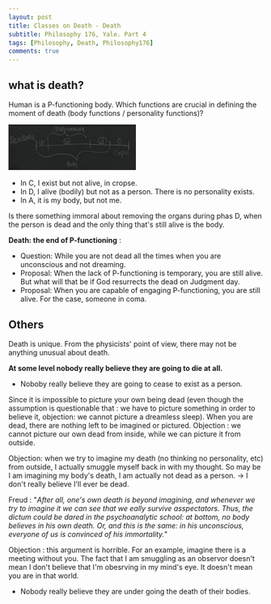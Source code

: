 ```yaml
---
layout: post
title: Classes on Death - Death
subtitle: Philosophy 176, Yale. Part 4
tags: [Philosophy, Death, Philosophy176]
comments: true
---
```


## what is death?

Human is a P-functioning body. Which functions are crucial in defining the moment of death (body functions / personality functions)?

<img src="../assets/post_image/abnormal_death.PNG" alt="Car" class="mx-auto d-block" width="50%">

* In C, I exist but not alive, in cropse.
* In D, I alive (bodily) but not as a person. There is no personality exists.
* In A, it is my body, but not me.

Is there something immoral about removing the organs during phas D, when the person is dead and the only thing that's still alive is the body.

**Death: the end of P-functioning** :
* Question: While you are not dead all the times when you are unconscious and not dreaming.
* Proposal: When the lack of P-functioning is temporary, you are still alive. But what will that be if God resurrects the dead on Judgment day.
* Proposal: When you are capable of engaging P-functioning, you are still alive. For the case, someone in coma.

## Others

Death is unique. From the physicists' point of view, there may not be anything unusual about death.

**At some level nobody really believe they are going to die at all.**
* Noboby really believe they are going to cease to exist as a person.

Since it is impossible to picture your own being dead (even though the assumption is questionable that : we have to picture something in order to believe it, objection: we cannot picture a dreamless sleep). When you are dead, there are nothing left to be imagined or pictured. Objection : we cannot picture our own dead from inside, while we can picture it from outside.

Objection: when we try to imagine my death (no thinking no personality, etc) from outside, I actually smuggle myself back in with my thought. So may be I am imagining my body's death, I am actually not dead as a person. -> I don't really believe I'll ever be dead.

Freud : "*After all, one's own death is beyond imagining, and whenever we try to imagine it we can see that we eally survive asspectators. Thus, the dictum could be dared in the psychoanalytic school: at bottom, no body believes in his own death. Or, and this is the same: in his unconscious, everyone of us is convinced of his immortality.*"

Objection : this argument is horrible. For an example, imagine there is a meeting without you. The fact that I am smuggling as an observor doesn't mean I don't believe that I'm obesrving in my mind's eye. It doesn't mean you are in that world.

* Nobody really believe they are under going the death of their bodies.
